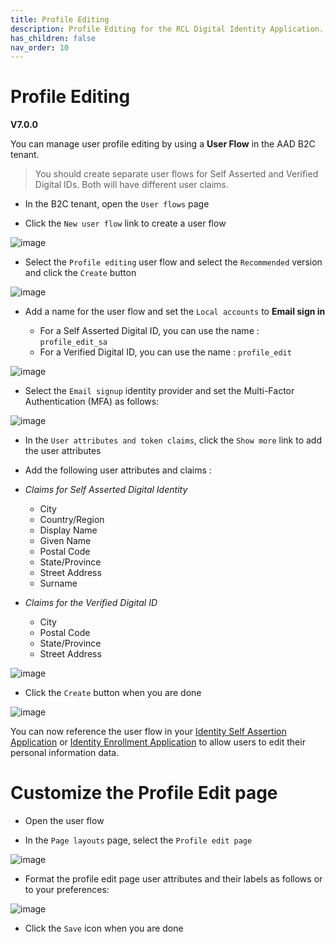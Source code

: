 ```yaml
---
title: Profile Editing
description: Profile Editing for the RCL Digital Identity Application.
has_children: false
nav_order: 10
---
```


# Profile Editing
**V7.0.0**

You can manage user profile editing by using a **User Flow** in the AAD B2C tenant.

> You should create separate user flows for Self Asserted and Verified Digital IDs. Both will have different user claims.

- In the B2C tenant, open the ``User flows`` page

- Click the ``New user flow`` link to create a user flow

![image](/images/aadb2c/userflow-add.png)

- Select the ``Profile editing`` user flow and select the ``Recommended`` version and click the ``Create`` button

![image](/images/profileedit/userflow-add.png)

- Add a name for the user flow and set the ``Local accounts`` to **Email sign in**

    - For a Self Asserted Digital ID, you can use the name : ``profile_edit_sa``
    - For a Verified Digital ID, you can use the name : ``profile_edit``

![image](/images/profileedit/userflow-add2.png)

- Select the ``Email signup`` identity provider and set the Multi-Factor Authentication (MFA) as follows:

![image](/images/aadb2c/userflow-add4.png)

- In the ``User attributes and token claims``, click the ``Show more`` link to add the user attributes

- Add the following user attributes and claims :

- *Claims for Self Asserted Digital Identity*

    - City
    - Country/Region
    - Display Name
    - Given Name
    - Postal Code
    - State/Province
    - Street Address
    - Surname

- *Claims for the Verified Digital ID*

    - City
    - Postal Code
    - State/Province
    - Street Address

![image](/images/profileedit/userflow-add3.png)

- Click the ``Create`` button when you are done

![image](/images/profileedit/userflow-add4.png)

You can now reference the user flow in your [Identity Self Assertion Application]() or [Identity Enrollment Application]() to allow users to edit their personal information data.

# Customize the Profile Edit page

- Open the user flow

- In the ``Page layouts`` page, select the ``Profile edit page``

![image](/images/profileedit/userflow-add5.png)

- Format the profile edit page user attributes and their labels as follows or to your preferences:

![image](/images/profileedit/userflow-add6.png)

- Click the ``Save`` icon when you are done